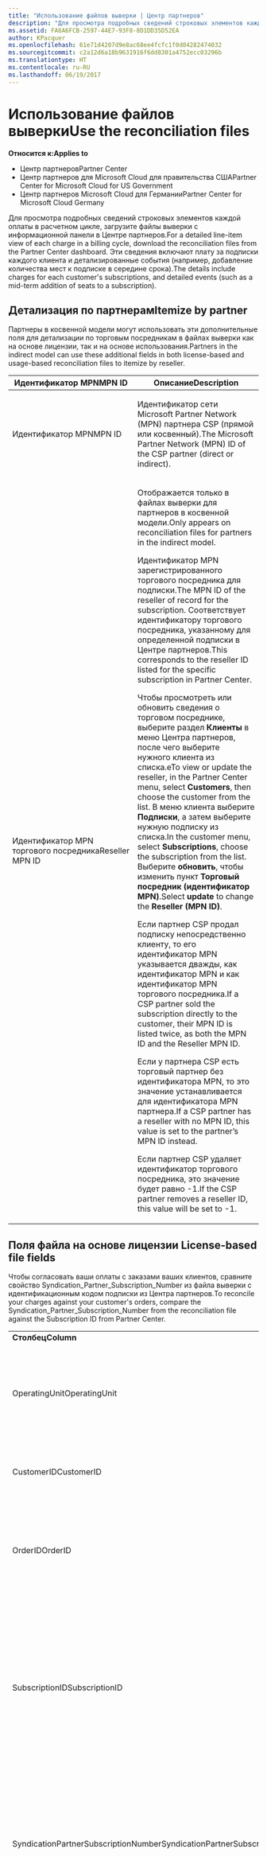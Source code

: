 ```yaml
---
title: "Использование файлов выверки | Центр партнеров"
description: "Для просмотра подробных сведений строковых элементов каждой оплаты в расчетном цикле, загрузите файлы выверки с информационной панели в Центре партнеров."
ms.assetid: FA6A6FCB-2597-44E7-93F8-8D1DD35D52EA
author: KPacquer
ms.openlocfilehash: 61e71d4207d9e8ac68ee4fcfc1f0d04282474032
ms.sourcegitcommit: c2a12d6a18b9631916f6dd8301a4752ecc03296b
ms.translationtype: HT
ms.contentlocale: ru-RU
ms.lasthandoff: 06/19/2017
---
```

# <a name="use-the-reconciliation-files"></a><span data-ttu-id="b6d76-103">Использование файлов выверки</span><span class="sxs-lookup"><span data-stu-id="b6d76-103">Use the reconciliation files</span></span>

**<span data-ttu-id="b6d76-104">Относится к:</span><span class="sxs-lookup"><span data-stu-id="b6d76-104">Applies to</span></span>**

-  <span data-ttu-id="b6d76-105">Центр партнеров</span><span class="sxs-lookup"><span data-stu-id="b6d76-105">Partner Center</span></span>
-  <span data-ttu-id="b6d76-106">Центр партнеров для Microsoft Cloud для правительства США</span><span class="sxs-lookup"><span data-stu-id="b6d76-106">Partner Center for Microsoft Cloud for US Government</span></span>
-  <span data-ttu-id="b6d76-107">Центр партнеров Microsoft Cloud для Германии</span><span class="sxs-lookup"><span data-stu-id="b6d76-107">Partner Center for Microsoft Cloud Germany</span></span>

<span data-ttu-id="b6d76-108">Для просмотра подробных сведений строковых элементов каждой оплаты в расчетном цикле, загрузите файлы выверки с информационной панели в Центре партнеров.</span><span class="sxs-lookup"><span data-stu-id="b6d76-108">For a detailed line-item view of each charge in a billing cycle, download the reconciliation files from the Partner Center dashboard.</span></span> <span data-ttu-id="b6d76-109">Эти сведения включают плату за подписки каждого клиента и детализированные события (например, добавление количества мест к подписке в середине срока).</span><span class="sxs-lookup"><span data-stu-id="b6d76-109">The details include charges for each customer's subscriptions, and detailed events (such as a mid-term addition of seats to a subscription).</span></span>

## <span data-ttu-id="b6d76-110"><a href="" id="itemizebypartner"></a>Детализация по партнерам</span><span class="sxs-lookup"><span data-stu-id="b6d76-110"><a href="" id="itemizebypartner"></a>Itemize by partner</span></span>


<span data-ttu-id="b6d76-111">Партнеры в косвенной модели могут использовать эти дополнительные поля для детализации по торговым посредникам в файлах выверки как на основе лицензии, так и на основе использования.</span><span class="sxs-lookup"><span data-stu-id="b6d76-111">Partners in the indirect model can use these additional fields in both license-based and usage-based reconciliation files to itemize by reseller.</span></span>

<table>
<colgroup>
<col width="50%" />
<col width="50%" />
</colgroup>
<thead>
<tr class="header">
<th><span data-ttu-id="b6d76-112">Идентификатор MPN</span><span class="sxs-lookup"><span data-stu-id="b6d76-112">MPN ID</span></span></th>
<th><span data-ttu-id="b6d76-113">Описание</span><span class="sxs-lookup"><span data-stu-id="b6d76-113">Description</span></span></th>
</tr>
</thead>
<tbody>
<tr class="odd">
<td><span data-ttu-id="b6d76-114">Идентификатор MPN</span><span class="sxs-lookup"><span data-stu-id="b6d76-114">MPN ID</span></span></td>
<td><p><span data-ttu-id="b6d76-115">Идентификатор сети Microsoft Partner Network (MPN) партнера CSP (прямой или косвенный).</span><span class="sxs-lookup"><span data-stu-id="b6d76-115">The Microsoft Partner Network (MPN) ID of the CSP partner (direct or indirect).</span></span></p></td>
</tr>
<tr class="even">
<td><span data-ttu-id="b6d76-116">Идентификатор MPN торгового посредника</span><span class="sxs-lookup"><span data-stu-id="b6d76-116">Reseller MPN ID</span></span></td>
<td><p><span data-ttu-id="b6d76-117">Отображается только в файлах выверки для партнеров в косвенной модели.</span><span class="sxs-lookup"><span data-stu-id="b6d76-117">Only appears on reconciliation files for partners in the indirect model.</span></span></p>
<p><span data-ttu-id="b6d76-118">Идентификатор MPN зарегистрированного торгового посредника для подписки.</span><span class="sxs-lookup"><span data-stu-id="b6d76-118">The MPN ID of the reseller of record for the subscription.</span></span> <span data-ttu-id="b6d76-119">Соответствует идентификатору торгового посредника, указанному для определенной подписки в Центре партнеров.</span><span class="sxs-lookup"><span data-stu-id="b6d76-119">This corresponds to the reseller ID listed for the specific subscription in Partner Center.</span></span></p>
<p><span data-ttu-id="b6d76-120">Чтобы просмотреть или обновить сведения о торговом посреднике, выберите раздел <strong>Клиенты</strong> в меню Центра партнеров, после чего выберите нужного клиента из списка.</span><span class="sxs-lookup"><span data-stu-id="b6d76-120">eTo view or update the reseller, in the Partner Center menu, select <strong>Customers</strong>, then choose the customer from the list.</span></span> <span data-ttu-id="b6d76-121">В меню клиента выберите <strong>Подписки</strong>, а затем выберите нужную подписку из списка.</span><span class="sxs-lookup"><span data-stu-id="b6d76-121">In the customer menu, select <strong>Subscriptions</strong>, choose the subscription from the list.</span></span> <span data-ttu-id="b6d76-122">Выберите <strong>обновить</strong>, чтобы изменить пункт <strong>Торговый посредник (идентификатор MPN)</strong>.</span><span class="sxs-lookup"><span data-stu-id="b6d76-122">Select <strong>update</strong> to change the <strong>Reseller (MPN ID)</strong>.</span></span></p>
<p><span data-ttu-id="b6d76-123">Если партнер CSP продал подписку непосредственно клиенту, то его идентификатор MPN указывается дважды, как идентификатор MPN и как идентификатор MPN торгового посредника.</span><span class="sxs-lookup"><span data-stu-id="b6d76-123">If a CSP partner sold the subscription directly to the customer, their MPN ID is listed twice, as both the MPN ID and the Reseller MPN ID.</span></span></p>
<p><span data-ttu-id="b6d76-124">Если у партнера CSP есть торговый партнер без идентификатора MPN, то это значение устанавливается для идентификатора MPN партнера.</span><span class="sxs-lookup"><span data-stu-id="b6d76-124">If a CSP partner has a reseller with no MPN ID, this value is set to the partner’s MPN ID instead.</span></span></p>
<p><span data-ttu-id="b6d76-125">Если партнер CSP удаляет идентификатор торгового посредника, это значение будет равно -1.</span><span class="sxs-lookup"><span data-stu-id="b6d76-125">If the CSP partner removes a reseller ID, this value will be set to -1.</span></span></p></td>
</tr>
</tbody>
</table>

 

## <span data-ttu-id="b6d76-126"><a href="" id="licencebasedfiles"></a> Поля файла на основе лицензии</span><span class="sxs-lookup"><span data-stu-id="b6d76-126"><a href="" id="licencebasedfiles"></a> License-based file fields</span></span>


<span data-ttu-id="b6d76-127">Чтобы согласовать ваши оплаты с заказами ваших клиентов, сравните свойство Syndication\_Partner\_Subscription\_Number из файла выверки с идентификационным кодом подписки из Центра партнеров.</span><span class="sxs-lookup"><span data-stu-id="b6d76-127">To reconcile your charges against your customer's orders, compare the Syndication\_Partner\_Subscription\_Number from the reconciliation file against the Subscription ID from Partner Center.</span></span>

<table>
<colgroup>
<col width="33%" />
<col width="33%" />
<col width="33%" />
</colgroup>
<tbody>
<tr class="odd">
<td><strong><span data-ttu-id="b6d76-128">Столбец</span><span class="sxs-lookup"><span data-stu-id="b6d76-128">Column</span></span></strong></td>
<td><strong><span data-ttu-id="b6d76-129">Описание</span><span class="sxs-lookup"><span data-stu-id="b6d76-129">Description</span></span></strong></td>
<td><strong><span data-ttu-id="b6d76-130">Пример значения</span><span class="sxs-lookup"><span data-stu-id="b6d76-130">Sample Value</span></span></strong></td>
</tr>
<tr class="even">
<td><span data-ttu-id="b6d76-131">OperatingUnit</span><span class="sxs-lookup"><span data-stu-id="b6d76-131">OperatingUnit</span></span></td>
<td><p><span data-ttu-id="b6d76-132">Уникальный идентификатор для конкретного объекта выставления счетов в формате GUID.</span><span class="sxs-lookup"><span data-stu-id="b6d76-132">Unique identifier for a specific billing entity, in GUID format.</span></span> <span data-ttu-id="b6d76-133">Не требуется для выверки, но при этом может содержать полезную информацию.</span><span class="sxs-lookup"><span data-stu-id="b6d76-133">Not required for reconciliation, however may be useful information.</span></span> <span data-ttu-id="b6d76-134">Одинаково во всех строках.</span><span class="sxs-lookup"><span data-stu-id="b6d76-134">Same in all rows.</span></span></p></td>
<td><span data-ttu-id="b6d76-135">8ddd03642-test-test-test-46b58d356b4e</span><span class="sxs-lookup"><span data-stu-id="b6d76-135">8ddd03642-test-test-test-46b58d356b4e</span></span></td>
</tr>
<tr class="odd">
<td><span data-ttu-id="b6d76-136">CustomerID</span><span class="sxs-lookup"><span data-stu-id="b6d76-136">CustomerID</span></span></td>
<td><p><span data-ttu-id="b6d76-137">Уникальный идентификатор Майкрософт в формате GUID, используемый для идентификации клиента.</span><span class="sxs-lookup"><span data-stu-id="b6d76-137">Unique Microsoft ID, in GUID format, used to identify the customer.</span></span></p></td>
<td><span data-ttu-id="b6d76-138">12ABCD34-001A-BCD2-987C-3210ABCD5678</span><span class="sxs-lookup"><span data-stu-id="b6d76-138">12ABCD34-001A-BCD2-987C-3210ABCD5678</span></span></td>
</tr>
<tr class="even">
<td><span data-ttu-id="b6d76-139">OrderID</span><span class="sxs-lookup"><span data-stu-id="b6d76-139">OrderID</span></span></td>
<td><p><span data-ttu-id="b6d76-140">Уникальный идентификатор заказа в платформе выставления счетов Майкрософт.</span><span class="sxs-lookup"><span data-stu-id="b6d76-140">Unique identifier for an order in the Microsoft billing platform.</span></span> <span data-ttu-id="b6d76-141">Может использоваться для определения заказа при обращении в службу поддержки, но не для выверки.</span><span class="sxs-lookup"><span data-stu-id="b6d76-141">May be useful to identify the order when contacting support but not for reconciliation.</span></span></p></td>
<td><span data-ttu-id="b6d76-142">566890604832738111</span><span class="sxs-lookup"><span data-stu-id="b6d76-142">566890604832738111</span></span></td>
</tr>
<tr class="odd">
<td><span data-ttu-id="b6d76-143">SubscriptionID</span><span class="sxs-lookup"><span data-stu-id="b6d76-143">SubscriptionID</span></span></td>
<td><p><span data-ttu-id="b6d76-144">Уникальный идентификатор подписки в платформе выставления счетов Майкрософт.</span><span class="sxs-lookup"><span data-stu-id="b6d76-144">Unique identifier for a subscription in the Microsoft billing platform.</span></span> <span data-ttu-id="b6d76-145">Может быть полезным для определения подписки при обращении в службу поддержки, но не для выверки.</span><span class="sxs-lookup"><span data-stu-id="b6d76-145">May be useful to identify the subscription when contacting support but not for reconciliation.</span></span></p>
<p><span data-ttu-id="b6d76-146">Не совпадает с идентификатором подписки на консоли администрирования партнера.</span><span class="sxs-lookup"><span data-stu-id="b6d76-146">This is not the same as the Subscription ID on the Partner Admin Console.</span></span> <span data-ttu-id="b6d76-147">См. поле Syndication_Partner_Subscription_Number.</span><span class="sxs-lookup"><span data-stu-id="b6d76-147">Please see Syndication_Partner_Subscription_Number.</span></span></p></td>
<td><span data-ttu-id="b6d76-148">usCBMgAAAAAAAAIA</span><span class="sxs-lookup"><span data-stu-id="b6d76-148">usCBMgAAAAAAAAIA</span></span></td>
</tr>
<tr class="even">
<td><span data-ttu-id="b6d76-149">SyndicationPartnerSubscriptionNumber</span><span class="sxs-lookup"><span data-stu-id="b6d76-149">SyndicationPartnerSubscriptionNumber</span></span></td>
<td><p><span data-ttu-id="b6d76-150">Уникальный идентификатор для подписок.</span><span class="sxs-lookup"><span data-stu-id="b6d76-150">Unique identifier for subscriptions.</span></span> <span data-ttu-id="b6d76-151">Клиент может иметь несколько подписок для одного плана, поэтому этот параметр важен для анализа файла выверки.</span><span class="sxs-lookup"><span data-stu-id="b6d76-151">A customer can have multiple subscriptions for the same plan, so this is important for reconciliation file analysis.</span></span></p>
<p><span data-ttu-id="b6d76-152">Это поле сопоставлено с идентификатором подписки в консоли администрирования партнера.</span><span class="sxs-lookup"><span data-stu-id="b6d76-152">This field maps to the Subscription ID in the Partner Admin Console.</span></span></p></td>
<td><span data-ttu-id="b6d76-153">fb977ab5-test-test-test-24c8d9591708</span><span class="sxs-lookup"><span data-stu-id="b6d76-153">fb977ab5-test-test-test-24c8d9591708</span></span></td>
</tr>
<tr class="odd">
<td><span data-ttu-id="b6d76-154">OfferID</span><span class="sxs-lookup"><span data-stu-id="b6d76-154">OfferID</span></span></td>
<td><p><span data-ttu-id="b6d76-155">Уникальный идентификатор предложения.</span><span class="sxs-lookup"><span data-stu-id="b6d76-155">Unique offer ID.</span></span> <span data-ttu-id="b6d76-156">Идентификатор стандартного предложения в прейскуранте.</span><span class="sxs-lookup"><span data-stu-id="b6d76-156">Standard offer ID as per price list.</span></span></p>
<p><span data-ttu-id="b6d76-157"><b>Примечание</b>: это значение не соответствует идентификатору предложения из прейскуранта.</span><span class="sxs-lookup"><span data-stu-id="b6d76-157"><b>Note</b>: This value does not match Offer ID from the price list.</span></span> <span data-ttu-id="b6d76-158">См. пункт «DurableOfferID» ниже.</span><span class="sxs-lookup"><span data-stu-id="b6d76-158">See DurableOfferID below.</span></span></p></td>
<td><span data-ttu-id="b6d76-159">FE616D64-E9A8-40EF-843F-152E9BBEF3D1</span><span class="sxs-lookup"><span data-stu-id="b6d76-159">FE616D64-E9A8-40EF-843F-152E9BBEF3D1</span></span></td>
</tr>
<tr class="even">
<td><span data-ttu-id="b6d76-160">DurableOfferID</span><span class="sxs-lookup"><span data-stu-id="b6d76-160">DurableOfferID</span></span></td>
<td><p><span data-ttu-id="b6d76-161">Уникальный идентификатор длительного предложения, как указано в прейскуранте.</span><span class="sxs-lookup"><span data-stu-id="b6d76-161">Unique durable offer ID, as defined in the price list.</span></span></p>
<p><span data-ttu-id="b6d76-162"><b>Примечание</b>. Это значение соответствует идентификатору предложения из прейскуранта.</span><span class="sxs-lookup"><span data-stu-id="b6d76-162"><b>Note</b>: This value matches the Offer ID from the price list.</span></span></p></td>
<td><span data-ttu-id="b6d76-163">1017D7F3-6D7F-4BFA-BDD8-79BC8F104E0C</span><span class="sxs-lookup"><span data-stu-id="b6d76-163">1017D7F3-6D7F-4BFA-BDD8-79BC8F104E0C</span></span></td>
</tr>
<tr class="odd">
<td><span data-ttu-id="b6d76-164">OfferName</span><span class="sxs-lookup"><span data-stu-id="b6d76-164">OfferName</span></span></td>
<td><p><span data-ttu-id="b6d76-165">Имя предложения службы, приобретенной клиентом, как указано в прейскуранте.</span><span class="sxs-lookup"><span data-stu-id="b6d76-165">The name of the service offering purchased by the customer, as defined in the price list.</span></span></p></td>
<td><span data-ttu-id="b6d76-166">Microsoft Office 365 (план E3)</span><span class="sxs-lookup"><span data-stu-id="b6d76-166">Microsoft Office 365 (Plan E3)</span></span></td>
</tr>
<tr class="even">
<td><span data-ttu-id="b6d76-167">SubscriptionStartDate</span><span class="sxs-lookup"><span data-stu-id="b6d76-167">SubscriptionStartDate</span></span></td>
<td><p><span data-ttu-id="b6d76-168">Дата начала подписки — это день после отправки заказа.</span><span class="sxs-lookup"><span data-stu-id="b6d76-168">The subscription start date, set to the day after the order is submitted.</span></span> <span data-ttu-id="b6d76-169">Сопоставив даты начала и завершения подписки, вы можете определить, находится ли клиент на первом году подписки, или подписка возобновлена на следующий год.</span><span class="sxs-lookup"><span data-stu-id="b6d76-169">By looking at the subscription start date in conjunction with the end date, you can determine if the customer is still within the first year of the subscription or if the subscription has been renewed for the following year.</span></span></p>
<p><span data-ttu-id="b6d76-170">Временем всегда является начало дня, 0:00.</span><span class="sxs-lookup"><span data-stu-id="b6d76-170">The time is always the beginning of the day, 0:00.</span></span></p></td>
<td><span data-ttu-id="b6d76-171">01.02.2015 0:00</span><span class="sxs-lookup"><span data-stu-id="b6d76-171">2/1/2015 0:00</span></span></td>
</tr>
<tr class="odd">
<td><span data-ttu-id="b6d76-172">SubscriptionEndDate</span><span class="sxs-lookup"><span data-stu-id="b6d76-172">SubscriptionEndDate</span></span></td>
<td><p><span data-ttu-id="b6d76-173">Дата завершения подписки — 12 месяцев + x дней после даты начала (чтобы совместить с датой выставления счетов партнера) или 12 месяцев от даты возобновления действия.</span><span class="sxs-lookup"><span data-stu-id="b6d76-173">The subscription end date: 12 months + x days after start date (to align with partner billing date) or 12 months from renewal date.</span></span></p>
<p><span data-ttu-id="b6d76-174">При возобновлении цены обновляются в соответствии с текущим прайс-листом.</span><span class="sxs-lookup"><span data-stu-id="b6d76-174">At renewal, prices are updated to the current price list.</span></span> <span data-ttu-id="b6d76-175">При автоматическом возобновлении, возможно, необходимо будет заранее связаться с клиентом.</span><span class="sxs-lookup"><span data-stu-id="b6d76-175">Customer communication may be required in advance of automated renewal.</span></span></p>
<p><span data-ttu-id="b6d76-176">Временем всегда является начало дня, 0:00.</span><span class="sxs-lookup"><span data-stu-id="b6d76-176">The time is always the beginning of the day, 0:00.</span></span></p></td>
<td><span data-ttu-id="b6d76-177">01.02.2015 0:00</span><span class="sxs-lookup"><span data-stu-id="b6d76-177">2/1/2015 0:00</span></span></td>
</tr>
<tr class="even">
<td><span data-ttu-id="b6d76-178">ChargeStartDate</span><span class="sxs-lookup"><span data-stu-id="b6d76-178">ChargeStartDate</span></span></td>
<td><p><span data-ttu-id="b6d76-179">Дата начала взимания оплаты.</span><span class="sxs-lookup"><span data-stu-id="b6d76-179">Start day of the charges.</span></span></p>
<p><span data-ttu-id="b6d76-180">Если пользователь изменяет количество мест, это количество используется для расчета ежедневной (пропорциональный расчет) оплаты.</span><span class="sxs-lookup"><span data-stu-id="b6d76-180">When a customer changes seat numbers, this number is used to calculate per-day (pro-rata) charges.</span></span></p>
<p><span data-ttu-id="b6d76-181">Временем всегда является начало дня, 0:00.</span><span class="sxs-lookup"><span data-stu-id="b6d76-181">The time is always the beginning of the day, 0:00.</span></span></p></td>
<td><span data-ttu-id="b6d76-182">01.02.2015 0:00</span><span class="sxs-lookup"><span data-stu-id="b6d76-182">2/1/2015 0:00</span></span></td>
</tr>
<tr class="odd">
<td><span data-ttu-id="b6d76-183">ChargeEndDate</span><span class="sxs-lookup"><span data-stu-id="b6d76-183">ChargeEndDate</span></span></td>
<td><p><span data-ttu-id="b6d76-184">День завершения взимания оплаты.</span><span class="sxs-lookup"><span data-stu-id="b6d76-184">End day of the charges.</span></span></p>
<p><span data-ttu-id="b6d76-185">Если пользователь изменяет количество мест, это количество используется для расчета ежедневной (пропорциональный расчет) оплаты.</span><span class="sxs-lookup"><span data-stu-id="b6d76-185">When a customer changes seat numbers, this number is used to calculate per-day (pro-rata) charges.</span></span></p>
<p><span data-ttu-id="b6d76-186">Временем всегда является конец дня, 23:59.</span><span class="sxs-lookup"><span data-stu-id="b6d76-186">The time is always the end of the day, 23:59.</span></span></p></td>
<td><span data-ttu-id="b6d76-187">28.02.2015 23:59</span><span class="sxs-lookup"><span data-stu-id="b6d76-187">2/28/2015 23:59</span></span></td>
</tr>
<tr class="even">
<td><span data-ttu-id="b6d76-188">ChargeType</span><span class="sxs-lookup"><span data-stu-id="b6d76-188">ChargeType</span></span></td>
<td><p><span data-ttu-id="b6d76-189">Тип взноса или корректировка.</span><span class="sxs-lookup"><span data-stu-id="b6d76-189">The type of charge or adjustment.</span></span> <span data-ttu-id="b6d76-190">См. раздел <a href="#charge_types">Сопоставление расходов в счете-фактуре и файле выверки</a></span><span class="sxs-lookup"><span data-stu-id="b6d76-190">See <a href="#charge_types">Mapping charges between an invoice and the reconciliation file</a></span></span></p></td>
<td><p><span data-ttu-id="b6d76-191">См. раздел <a href="#charge_types">Сопоставление расходов в счете-фактуре и файле выверки</a></span><span class="sxs-lookup"><span data-stu-id="b6d76-191">See <a href="#charge_types">Mapping charges between an invoice and the reconciliation file</a></span></span></p></td>
</tr>
<tr class="odd">
<td><span data-ttu-id="b6d76-192">UnitPrice</span><span class="sxs-lookup"><span data-stu-id="b6d76-192">UnitPrice</span></span></td>
<td><p><span data-ttu-id="b6d76-193">Цена за место.</span><span class="sxs-lookup"><span data-stu-id="b6d76-193">Price per seat.</span></span> <span data-ttu-id="b6d76-194">Убедитесь, что она соответствует информации, хранящейся в вашей биллинговой системе во время выверки.</span><span class="sxs-lookup"><span data-stu-id="b6d76-194">Ensure this matches the information stored in your billing system during reconciliation.</span></span></p></td>
<td><span data-ttu-id="b6d76-195">6,82</span><span class="sxs-lookup"><span data-stu-id="b6d76-195">6.82</span></span></td>
</tr>
<tr class="even">
<td><span data-ttu-id="b6d76-196">Quantity</span><span class="sxs-lookup"><span data-stu-id="b6d76-196">Quantity</span></span></td>
<td><p><span data-ttu-id="b6d76-197">Количество мест.</span><span class="sxs-lookup"><span data-stu-id="b6d76-197">Number of seats.</span></span> <span data-ttu-id="b6d76-198">Убедитесь, что оно соответствует информации, хранящейся в вашей биллинговой системе во время выверки.</span><span class="sxs-lookup"><span data-stu-id="b6d76-198">Ensure this matches the information stored in your billing system during reconciliation.</span></span></p></td>
<td><span data-ttu-id="b6d76-199">2</span><span class="sxs-lookup"><span data-stu-id="b6d76-199">2</span></span></td>
</tr>
<tr class="odd">
<td><span data-ttu-id="b6d76-200">Amount</span><span class="sxs-lookup"><span data-stu-id="b6d76-200">Amount</span></span></td>
<td><p><span data-ttu-id="b6d76-201">Общая цена за количество.</span><span class="sxs-lookup"><span data-stu-id="b6d76-201">Total of price for quantity.</span></span> <span data-ttu-id="b6d76-202">Позволяет убедиться, что сумма расчета соответствует способу вычисления для клиентов.</span><span class="sxs-lookup"><span data-stu-id="b6d76-202">Useful to check that the amount calculation matches how you calculate this for your customers.</span></span></p></td>
<td><span data-ttu-id="b6d76-203">13,32</span><span class="sxs-lookup"><span data-stu-id="b6d76-203">13.32</span></span></td>
</tr>
<tr class="even">
<td><span data-ttu-id="b6d76-204">TotalOtherDiscount</span><span class="sxs-lookup"><span data-stu-id="b6d76-204">TotalOtherDiscount</span></span></td>
<td><p><span data-ttu-id="b6d76-205">Сумма скидки, примененная к этой оплате.</span><span class="sxs-lookup"><span data-stu-id="b6d76-205">Amount of discount applied to these charges.</span></span> <span data-ttu-id="b6d76-206">IUR или новые подписки, на которые распространяются вознаграждения, будут также содержать сумму скидки в этом столбце.</span><span class="sxs-lookup"><span data-stu-id="b6d76-206">IUR or new subscriptions eligible for an incentive will also contain a discount amount in this column.</span></span></p></td>
<td><span data-ttu-id="b6d76-207">2,32</span><span class="sxs-lookup"><span data-stu-id="b6d76-207">2.32</span></span></td>
</tr>
<tr class="odd">
<td><span data-ttu-id="b6d76-208">Subtotal</span><span class="sxs-lookup"><span data-stu-id="b6d76-208">Subtotal</span></span></td>
<td><p><span data-ttu-id="b6d76-209">Сумма до налога.</span><span class="sxs-lookup"><span data-stu-id="b6d76-209">Total before tax.</span></span> <span data-ttu-id="b6d76-210">Указывает, что ваш промежуточный итог соответствует ожидаемой вами сумме в случае скидки.</span><span class="sxs-lookup"><span data-stu-id="b6d76-210">Checks that your subtotal matches your expected total, in case of a discount.</span></span></p></td>
<td><span data-ttu-id="b6d76-211">11</span><span class="sxs-lookup"><span data-stu-id="b6d76-211">11</span></span></td>
</tr>
<tr class="even">
<td><span data-ttu-id="b6d76-212">Tax</span><span class="sxs-lookup"><span data-stu-id="b6d76-212">Tax</span></span></td>
<td><p><span data-ttu-id="b6d76-213">Сумма налоговых сборов на основании правил налогообложения вашего рынка и конкретных обстоятельств.</span><span class="sxs-lookup"><span data-stu-id="b6d76-213">Tax amount charge, based on your market's tax rules and specific circumstances.</span></span></p></td>
<td><span data-ttu-id="b6d76-214">0</span><span class="sxs-lookup"><span data-stu-id="b6d76-214">0</span></span></td>
</tr>
<tr class="odd">
<td><span data-ttu-id="b6d76-215">TotalForCustomer</span><span class="sxs-lookup"><span data-stu-id="b6d76-215">TotalForCustomer</span></span></td>
<td><p><span data-ttu-id="b6d76-216">Цена после налогов.</span><span class="sxs-lookup"><span data-stu-id="b6d76-216">Total after tax.</span></span> <span data-ttu-id="b6d76-217">Проверьте, вычтены ли с вас налоги в накладной.</span><span class="sxs-lookup"><span data-stu-id="b6d76-217">Checks if you are charged tax in the invoice.</span></span></p></td>
<td><span data-ttu-id="b6d76-218">11</span><span class="sxs-lookup"><span data-stu-id="b6d76-218">11</span></span></td>
</tr>
<tr class="even">
<td><span data-ttu-id="b6d76-219">Currency</span><span class="sxs-lookup"><span data-stu-id="b6d76-219">Currency</span></span></td>
<td><p><span data-ttu-id="b6d76-220">Тип валюты.</span><span class="sxs-lookup"><span data-stu-id="b6d76-220">Currency type.</span></span> <span data-ttu-id="b6d76-221">Каждый объект выставления счетов имеет только одну валюту.</span><span class="sxs-lookup"><span data-stu-id="b6d76-221">Each billing entity has only one currency.</span></span> <span data-ttu-id="b6d76-222">Проверьте, соответствует ли тип валюты вашей первой накладной и каждой накладной после каждого крупного обновления платформы выставления счетов.</span><span class="sxs-lookup"><span data-stu-id="b6d76-222">Check that it matches your first invoice and then after any major billing platform update.</span></span></p></td>
<td><span data-ttu-id="b6d76-223">EUR</span><span class="sxs-lookup"><span data-stu-id="b6d76-223">EUR</span></span></td>
</tr>
<tr class="odd">
<td><span data-ttu-id="b6d76-224">CustomerName</span><span class="sxs-lookup"><span data-stu-id="b6d76-224">CustomerName</span></span></td>
<td><p><span data-ttu-id="b6d76-225">Имя организации клиента, указанное в Центре партнеров.</span><span class="sxs-lookup"><span data-stu-id="b6d76-225">Customer's organization name as reported in Partner Center.</span></span> <span data-ttu-id="b6d76-226">Это очень важно для выверки накладной с данными вашей системы.</span><span class="sxs-lookup"><span data-stu-id="b6d76-226">This is very important for reconciling the invoice with your system information.</span></span></p></td>
<td><span data-ttu-id="b6d76-227">Тестовый клиент A</span><span class="sxs-lookup"><span data-stu-id="b6d76-227">Test Customer A</span></span></td>
</tr>
<tr class="even">
<td><span data-ttu-id="b6d76-228">MPNID</span><span class="sxs-lookup"><span data-stu-id="b6d76-228">MPNID</span></span></td>
<td><p><span data-ttu-id="b6d76-229">Идентификатор MPN партнера CSP</span><span class="sxs-lookup"><span data-stu-id="b6d76-229">MPN ID of the CSP partner</span></span></p></td>
<td><span data-ttu-id="b6d76-230">4390934</span><span class="sxs-lookup"><span data-stu-id="b6d76-230">4390934</span></span></td>
</tr>
<tr class="odd">
<td><span data-ttu-id="b6d76-231">ResellerMPNID</span><span class="sxs-lookup"><span data-stu-id="b6d76-231">ResellerMPNID</span></span></td>
<td><p><span data-ttu-id="b6d76-232">Идентификатор MPN зарегистрированного торгового посредника для подписки.</span><span class="sxs-lookup"><span data-stu-id="b6d76-232">MPN ID of the reseller of record for the subscription.</span></span> <span data-ttu-id="b6d76-233">См. раздел [Детализация по партнерам](#itemizebypartner).</span><span class="sxs-lookup"><span data-stu-id="b6d76-233">See [Itemize by partner](#itemizebypartner).</span></span></p></td>
<td><span data-ttu-id="b6d76-234">4390934</span><span class="sxs-lookup"><span data-stu-id="b6d76-234">4390934</span></span></td>
</tr>
<tr class="even">
<td><span data-ttu-id="b6d76-235">DomainName</span><span class="sxs-lookup"><span data-stu-id="b6d76-235">DomainName</span></span></td>
<td><p><span data-ttu-id="b6d76-236">Доменное имя клиента, используемое для идентификации клиента.</span><span class="sxs-lookup"><span data-stu-id="b6d76-236">Customer's domain name, used to help identify the customer.</span></span></p></td>
<td><span data-ttu-id="b6d76-237">example.onmicrosoft.com</span><span class="sxs-lookup"><span data-stu-id="b6d76-237">example.onmicrosoft.com</span></span></td>
</tr>
<tr class="odd">
<td><span data-ttu-id="b6d76-238">SubscriptionName</span><span class="sxs-lookup"><span data-stu-id="b6d76-238">SubscriptionName</span></span></td>
<td><p><span data-ttu-id="b6d76-239">Псевдоним подписки.</span><span class="sxs-lookup"><span data-stu-id="b6d76-239">Subscription nickname.</span></span> <span data-ttu-id="b6d76-240">Если псевдоним не указан, Центр партнеров использует значение OfferName.</span><span class="sxs-lookup"><span data-stu-id="b6d76-240">If no nickname is specified, Partner Center uses the OfferName.</span></span></p></td>
<td><span data-ttu-id="b6d76-241">PROJECT ONLINE</span><span class="sxs-lookup"><span data-stu-id="b6d76-241">PROJECT ONLINE</span></span></td>
</tr>
<tr class="even">
<td><span data-ttu-id="b6d76-242">SubscriptionDescription</span><span class="sxs-lookup"><span data-stu-id="b6d76-242">SubscriptionDescription</span></span></td>
<td><p><span data-ttu-id="b6d76-243">Имя предложения службы, приобретенной клиентом, как указано в прейскуранте.</span><span class="sxs-lookup"><span data-stu-id="b6d76-243">The name of the service offering purchased by the customer, as defined in the price list.</span></span> <span data-ttu-id="b6d76-244">(Данное поле идентично полю «Название предложения»).</span><span class="sxs-lookup"><span data-stu-id="b6d76-244">(This is an identical field to Offer name).</span></span></p></td>
<td><span data-ttu-id="b6d76-245">PROJECT ONLINE РАСШИРЕННЫЙ БЕЗ КЛИЕНТА PROJECT</span><span class="sxs-lookup"><span data-stu-id="b6d76-245">PROJECT ONLINE PREMIUM WITHOUT PROJECT CLIENT</span></span></td>
</tr>
</tbody>
</table>


## <span data-ttu-id="b6d76-246"><a href="" id="usagebasedfiles"></a>Поля файла с учетом использования</span><span class="sxs-lookup"><span data-stu-id="b6d76-246"><a href="" id="usagebasedfiles"></a>Usage-based file fields</span></span>


<span data-ttu-id="b6d76-247">Чтобы выверить ваши взносы с использованием ваших клиентов, сравните поля ResellerID/ResellerName/ResellerBillableAccount из файла выверки, имя клиента и идентификатор подписки из Центра партнеров.</span><span class="sxs-lookup"><span data-stu-id="b6d76-247">To reconcile your charges against your customer's usage, compare the ResellerID/ResellerName/ResellerBillableAccount from the reconciliation file, the customer name, and the Subscription ID from Partner Center.</span></span>

<span data-ttu-id="b6d76-248">В следующих полях объясняется, какие услуги были использованы и по какому тарифу.</span><span class="sxs-lookup"><span data-stu-id="b6d76-248">The following fields explain which services were used and the rate.</span></span>

<table>
<colgroup>
<col width="33%" />
<col width="33%" />
<col width="33%" />
</colgroup>
<tbody>
<tr class="odd">
<td><strong><span data-ttu-id="b6d76-249">Столбец</span><span class="sxs-lookup"><span data-stu-id="b6d76-249">Column</span></span></strong></td>
<td><strong><span data-ttu-id="b6d76-250">Описание</span><span class="sxs-lookup"><span data-stu-id="b6d76-250">Description</span></span></strong></td>
<td><strong><span data-ttu-id="b6d76-251">Пример значения</span><span class="sxs-lookup"><span data-stu-id="b6d76-251">Sample value</span></span></strong></td>
</tr>
<tr class="even">
<td><span data-ttu-id="b6d76-252">PartnerID</span><span class="sxs-lookup"><span data-stu-id="b6d76-252">PartnerID</span></span></td>
<td><p><span data-ttu-id="b6d76-253">Идентификатор партнера в формате GUID.</span><span class="sxs-lookup"><span data-stu-id="b6d76-253">Partner ID, in GUID format.</span></span></p></td>
<td><span data-ttu-id="b6d76-254">DA41BC5F-C52D-4464-8A8D-8C8DCC43503B</span><span class="sxs-lookup"><span data-stu-id="b6d76-254">DA41BC5F-C52D-4464-8A8D-8C8DCC43503B</span></span></td>
</tr>
<tr class="odd">
<td><span data-ttu-id="b6d76-255">PartnerName</span><span class="sxs-lookup"><span data-stu-id="b6d76-255">PartnerName</span></span></td>
<td><p><span data-ttu-id="b6d76-256">Имя партнера.</span><span class="sxs-lookup"><span data-stu-id="b6d76-256">Partner Name.</span></span></p></td>
<td><span data-ttu-id="b6d76-257">Acme Incorporated</span><span class="sxs-lookup"><span data-stu-id="b6d76-257">Acme Incorporated</span></span></td>
</tr>
<tr class="even">
<td><span data-ttu-id="b6d76-258">PartnerBillableAccountID</span><span class="sxs-lookup"><span data-stu-id="b6d76-258">PartnerBillableAccountID</span></span></td>
<td><p><span data-ttu-id="b6d76-259">Идентификатор учетной записи партнера.</span><span class="sxs-lookup"><span data-stu-id="b6d76-259">Partner Account ID.</span></span></p></td>
<td><span data-ttu-id="b6d76-260">1010578050</span><span class="sxs-lookup"><span data-stu-id="b6d76-260">1010578050</span></span></td>
</tr>
<tr class="odd">
<td><span data-ttu-id="b6d76-261">CustomerName</span><span class="sxs-lookup"><span data-stu-id="b6d76-261">CustomerName</span></span></td>
<td><p><span data-ttu-id="b6d76-262">Имя организации клиента, указанное в Центре партнеров.</span><span class="sxs-lookup"><span data-stu-id="b6d76-262">Customer's organization name as reported in Partner Center.</span></span> <span data-ttu-id="b6d76-263">Это очень важно для выверки накладной с данными вашей системы.</span><span class="sxs-lookup"><span data-stu-id="b6d76-263">This is very important for reconciling the invoice with your system information.</span></span></p></td>
<td><span data-ttu-id="b6d76-264">Тестовый клиент A</span><span class="sxs-lookup"><span data-stu-id="b6d76-264">Test Customer A</span></span></td>
</tr>
<tr class="even">
<td><span data-ttu-id="b6d76-265">MPNID</span><span class="sxs-lookup"><span data-stu-id="b6d76-265">MPNID</span></span></td>
<td><p><span data-ttu-id="b6d76-266">Идентификатор MPN партнера CSP</span><span class="sxs-lookup"><span data-stu-id="b6d76-266">MPN ID of the CSP partner.</span></span></p></td>
<td><span data-ttu-id="b6d76-267">4390934</span><span class="sxs-lookup"><span data-stu-id="b6d76-267">4390934</span></span></td>
</tr>
<tr class="odd">
<td><span data-ttu-id="b6d76-268">ResellerMPNID</span><span class="sxs-lookup"><span data-stu-id="b6d76-268">ResellerMPNID</span></span></td>
<td><p><span data-ttu-id="b6d76-269">Идентификатор MPN зарегистрированного торгового посредника для подписки.</span><span class="sxs-lookup"><span data-stu-id="b6d76-269">MPN ID of the reseller of record for the subscription.</span></span> <span data-ttu-id="b6d76-270">См. раздел [Детализация по партнерам](#itemizebypartner).</span><span class="sxs-lookup"><span data-stu-id="b6d76-270">See [Itemize by partner](#itemizebypartner).</span></span></p></td>
<td><span data-ttu-id="b6d76-271">4390934</span><span class="sxs-lookup"><span data-stu-id="b6d76-271">4390934</span></span></td>
</tr>
<tr class="even">
<td><span data-ttu-id="b6d76-272">InvoiceNumber</span><span class="sxs-lookup"><span data-stu-id="b6d76-272">InvoiceNumber</span></span></td>
<td><p><span data-ttu-id="b6d76-273">Номер накладной, содержащей указанную транзакцию.</span><span class="sxs-lookup"><span data-stu-id="b6d76-273">Invoice number where the specified transaction appears.</span></span></p></td>
<td><span data-ttu-id="b6d76-274">D020001IVK</span><span class="sxs-lookup"><span data-stu-id="b6d76-274">D020001IVK</span></span></td>
</tr>
<tr class="odd">
<td><span data-ttu-id="b6d76-275">ChargeStartDate</span><span class="sxs-lookup"><span data-stu-id="b6d76-275">ChargeStartDate</span></span></td>
<td><p><span data-ttu-id="b6d76-276">Дата начала цикла выставления счетов за исключением представления дат ранее не оплаченных данных скрытого использования (из предыдущего цикла выставления счетов).</span><span class="sxs-lookup"><span data-stu-id="b6d76-276">Start date of billing cycle except when presenting dates of previously uncharged latent usage data (from previous bill cycle).</span></span></p>
<p><span data-ttu-id="b6d76-277">Временем всегда является начало дня, 0:00.</span><span class="sxs-lookup"><span data-stu-id="b6d76-277">The time is always the beginning of the day, 0:00.</span></span></p></td>
<td><span data-ttu-id="b6d76-278">01.02.2014 0:00</span><span class="sxs-lookup"><span data-stu-id="b6d76-278">2/1/2014 0:00</span></span></td>
</tr>
<tr class="even">
<td><span data-ttu-id="b6d76-279">ChargeEndDate</span><span class="sxs-lookup"><span data-stu-id="b6d76-279">ChargeEndDate</span></span></td>
<td><p><span data-ttu-id="b6d76-280">Дата окончания цикла выставления счетов за исключением представления дат ранее не оплаченных данных скрытого использования (из предыдущего цикла выставления счетов).</span><span class="sxs-lookup"><span data-stu-id="b6d76-280">End date of billing cycle except when presenting dates of previously uncharged latent usage data (from previous bill cycle).</span></span></p>
<p><span data-ttu-id="b6d76-281">Временем всегда является конец дня, 23:59.</span><span class="sxs-lookup"><span data-stu-id="b6d76-281">The time is always the end of the day, 23:59.</span></span></p></td>
<td><span data-ttu-id="b6d76-282">28.02.2014 23:59</span><span class="sxs-lookup"><span data-stu-id="b6d76-282">2/28/2014 23:59</span></span></td>
</tr>
<tr class="odd">
<td><span data-ttu-id="b6d76-283">SubscriptionID</span><span class="sxs-lookup"><span data-stu-id="b6d76-283">SubscriptionID</span></span></td>
<td><p><span data-ttu-id="b6d76-284">Уникальный идентификатор подписки в платформе выставления счетов Майкрософт.</span><span class="sxs-lookup"><span data-stu-id="b6d76-284">Unique identifier for a subscription in the Microsoft billing platform.</span></span> <span data-ttu-id="b6d76-285">Может быть полезным для определения подписки при обращении в службу поддержки, но не для выверки.</span><span class="sxs-lookup"><span data-stu-id="b6d76-285">May be useful to identify the subscription when contacting support but not for reconciliation.</span></span></p>
<p><span data-ttu-id="b6d76-286">Не совпадает с идентификатором подписки на консоли администрирования партнера.</span><span class="sxs-lookup"><span data-stu-id="b6d76-286">This is not the same as the Subscription ID on the Partner Admin Console.</span></span></p></td>
<td><span data-ttu-id="b6d76-287">usCBMgAAAAAAAAIA</span><span class="sxs-lookup"><span data-stu-id="b6d76-287">usCBMgAAAAAAAAIA</span></span></td>
</tr>
<tr class="even">
<td><span data-ttu-id="b6d76-288">SubscriptionName</span><span class="sxs-lookup"><span data-stu-id="b6d76-288">SubscriptionName</span></span></td>
<td><p><span data-ttu-id="b6d76-289">Псевдоним предложения службы.</span><span class="sxs-lookup"><span data-stu-id="b6d76-289">Nickname of the service offering.</span></span></p></td>
<td><span data-ttu-id="b6d76-290">Платформа Microsoft Azure</span><span class="sxs-lookup"><span data-stu-id="b6d76-290">Microsoft Azure</span></span></td>
</tr>
<tr class="odd">
<td><span data-ttu-id="b6d76-291">SubscriptionDescription</span><span class="sxs-lookup"><span data-stu-id="b6d76-291">SubscriptionDescription</span></span></td>
<td><p><span data-ttu-id="b6d76-292">Отрасль, к которой относится предложение службы</span><span class="sxs-lookup"><span data-stu-id="b6d76-292">Line of business of the service offering</span></span></p></td>
<td><span data-ttu-id="b6d76-293">Microsoft Azure</span><span class="sxs-lookup"><span data-stu-id="b6d76-293">Microsoft Azure</span></span></td>
</tr>
<tr class="even">
<td><span data-ttu-id="b6d76-294">OrderID</span><span class="sxs-lookup"><span data-stu-id="b6d76-294">OrderID</span></span></td>
<td><p><span data-ttu-id="b6d76-295">Уникальный идентификатор заказа в платформе выставления счетов Майкрософт.</span><span class="sxs-lookup"><span data-stu-id="b6d76-295">Unique identifier for an order in the Microsoft billing platform.</span></span> <span data-ttu-id="b6d76-296">Может быть полезным для определения подписки при обращении в службу поддержки, но не для выверки.</span><span class="sxs-lookup"><span data-stu-id="b6d76-296">May be useful to identify the subscription when contacting support but not for reconciliation.</span></span></p></td>
<td><span data-ttu-id="b6d76-297">566890604832738111</span><span class="sxs-lookup"><span data-stu-id="b6d76-297">566890604832738111</span></span></td>
</tr>
<tr class="odd">
<td><span data-ttu-id="b6d76-298">ServiceName</span><span class="sxs-lookup"><span data-stu-id="b6d76-298">ServiceName</span></span></td>
<td><p><span data-ttu-id="b6d76-299">Имя соответствующей службы Azure.</span><span class="sxs-lookup"><span data-stu-id="b6d76-299">The name of the Azure service in question.</span></span></p></td>
<td><span data-ttu-id="b6d76-300">ВИРТУАЛЬНЫЕ МАШИНЫ</span><span class="sxs-lookup"><span data-stu-id="b6d76-300">VIRTUAL MACHINES</span></span></td>
</tr>
<tr class="even">
<td><span data-ttu-id="b6d76-301">ServiceType</span><span class="sxs-lookup"><span data-stu-id="b6d76-301">ServiceType</span></span></td>
<td><p><span data-ttu-id="b6d76-302">Определенный тип службы Windows Azure.</span><span class="sxs-lookup"><span data-stu-id="b6d76-302">The specific type of Windows Azure service.</span></span></p></td>
<td><ul>
<li><span data-ttu-id="b6d76-303">Шина обслуживания — отдельная или пакет</span><span class="sxs-lookup"><span data-stu-id="b6d76-303">Service Bus – Individual or Pack</span></span></li>
<li><span data-ttu-id="b6d76-304">База данных SQL Azure — для бизнеса или выпуск Web Edition</span><span class="sxs-lookup"><span data-stu-id="b6d76-304">SQL Azure database – Business or Web Edition</span></span></li>
</ul></td>
</tr>
<tr class="odd">
<td><span data-ttu-id="b6d76-305">ResourceGUID</span><span class="sxs-lookup"><span data-stu-id="b6d76-305">ResourceGUID</span></span></td>
<td><p><span data-ttu-id="b6d76-306">Определенный уникальный идентификатор для всех данных и ценовой структуры службы.</span><span class="sxs-lookup"><span data-stu-id="b6d76-306">Specific unique identifier for all the service data and pricing structure.</span></span></p></td>
<td><span data-ttu-id="b6d76-307">DA41BC5F-C52D-4464-8A8D-8C8DCC43503B</span><span class="sxs-lookup"><span data-stu-id="b6d76-307">DA41BC5F-C52D-4464-8A8D-8C8DCC43503B</span></span></td>
</tr>
<tr class="even">
<td><span data-ttu-id="b6d76-308">Resource Name</span><span class="sxs-lookup"><span data-stu-id="b6d76-308">Resource Name</span></span></td>
<td><p><span data-ttu-id="b6d76-309">Имя ресурса Azure.</span><span class="sxs-lookup"><span data-stu-id="b6d76-309">The name of the Azure resource.</span></span></p></td>
<td><ul>
<li><span data-ttu-id="b6d76-310">Входящая передача данных (ГБ)</span><span class="sxs-lookup"><span data-stu-id="b6d76-310">Data Transfer In (GB)</span></span></li>
<li><span data-ttu-id="b6d76-311">Исходящая передача данных (ГБ)</span><span class="sxs-lookup"><span data-stu-id="b6d76-311">Data Transfer Out (GB)</span></span></li>
</ul></td>
</tr>
<tr class="odd">
<td><span data-ttu-id="b6d76-312">Регион</span><span class="sxs-lookup"><span data-stu-id="b6d76-312">Region</span></span></td>
<td><p><span data-ttu-id="b6d76-313">Регион, к которому применяется использование.</span><span class="sxs-lookup"><span data-stu-id="b6d76-313">The region the usage applies to.</span></span> <span data-ttu-id="b6d76-314">В основном используется для назначения тарифов за передачу данных, поскольку тарифы зависят от региона.</span><span class="sxs-lookup"><span data-stu-id="b6d76-314">Primarily used to assign rates to data transfers, as rates vary by region.</span></span></p></td>
<td><span data-ttu-id="b6d76-315">Азиатско-Тихоокеанский регион, Европа, Латинская Америка, Северная Америка</span><span class="sxs-lookup"><span data-stu-id="b6d76-315">Asia Pacific, Europe, Latin America, North America</span></span></td>
</tr>
<tr class="even">
<td><span data-ttu-id="b6d76-316">SKU</span><span class="sxs-lookup"><span data-stu-id="b6d76-316">SKU</span></span></td>
<td><p><span data-ttu-id="b6d76-317">Уникальный идентификатор MSFT для предложения</span><span class="sxs-lookup"><span data-stu-id="b6d76-317">MSFT unique identifier for offer</span></span></p></td>
<td><span data-ttu-id="b6d76-318">7UD-00001</span><span class="sxs-lookup"><span data-stu-id="b6d76-318">7UD-00001</span></span></td>
</tr>
<tr class="odd">
<td><p><span data-ttu-id="b6d76-319">DetailLineItemId</span><span class="sxs-lookup"><span data-stu-id="b6d76-319">DetailLineItemId</span></span></p></td>
<td><p><span data-ttu-id="b6d76-320">Идентификатор и количество для детализации различных тарифов за услугу или ресурс за определенный период выставления счетов.</span><span class="sxs-lookup"><span data-stu-id="b6d76-320">An ID and quantity for itemizing the different rates for a service or resource in a given billing period.</span></span> <span data-ttu-id="b6d76-321">В многоуровневой системе тарифов Azure для определенного количества платных единиц может быть указан один тариф, а за ним— другой.</span><span class="sxs-lookup"><span data-stu-id="b6d76-321">For Azure tiered rating, there may be one rate up to a certain quantity of billable units, then a different rate after that.</span></span></p></td>
<td><span data-ttu-id="b6d76-322">1</span><span class="sxs-lookup"><span data-stu-id="b6d76-322">1</span></span></td>
</tr>
<tr class="even">
<td><span data-ttu-id="b6d76-323">ConsumedQuantity</span><span class="sxs-lookup"><span data-stu-id="b6d76-323">ConsumedQuantity</span></span></td>
<td><p><span data-ttu-id="b6d76-324">Потребленный объем службы (часы, ГБ и так далее) за отчетный период.</span><span class="sxs-lookup"><span data-stu-id="b6d76-324">The amount of service consumed (hours, GB, etc.) during the reporting period.</span></span></p>
<p><span data-ttu-id="b6d76-325">Также включает использованный объем за предыдущие отчетные периоды, по которому не выставлялся счет.</span><span class="sxs-lookup"><span data-stu-id="b6d76-325">Also includes any unbilled usage from previous reporting periods.</span></span></p></td>
<td><span data-ttu-id="b6d76-326">11</span><span class="sxs-lookup"><span data-stu-id="b6d76-326">11</span></span></td>
</tr>
<tr class="odd">
<td><span data-ttu-id="b6d76-327">IncludedQuantity</span><span class="sxs-lookup"><span data-stu-id="b6d76-327">IncludedQuantity</span></span></td>
<td><p><span data-ttu-id="b6d76-328">Единицы в составе предложения.</span><span class="sxs-lookup"><span data-stu-id="b6d76-328">Units included as part of the offer.</span></span> <span data-ttu-id="b6d76-329">Обычно отсутствует в CSP.</span><span class="sxs-lookup"><span data-stu-id="b6d76-329">Not typically present in CSP.</span></span></p></td>
<td><span data-ttu-id="b6d76-330">0</span><span class="sxs-lookup"><span data-stu-id="b6d76-330">0</span></span></td>
</tr>
<tr class="even">
<td><p><span data-ttu-id="b6d76-331">OverageQuantity</span><span class="sxs-lookup"><span data-stu-id="b6d76-331">OverageQuantity</span></span></p></td>
<td><p><span data-ttu-id="b6d76-332">Единицы, не включенные в предложение, которые должен оплатить партнер.</span><span class="sxs-lookup"><span data-stu-id="b6d76-332">Units not included as part of the offer, that must be paid for by the partner.</span></span></p>
<p><span data-ttu-id="b6d76-333">Равняется разнице значений полей ConsumedQuantityи IncludedQuantity.</span><span class="sxs-lookup"><span data-stu-id="b6d76-333">Equal to the ConsumedQuantity - IncludedQuantity.</span></span></p></td>
<td><span data-ttu-id="b6d76-334">11</span><span class="sxs-lookup"><span data-stu-id="b6d76-334">11</span></span></td>
</tr>
<tr class="odd">
<td><span data-ttu-id="b6d76-335">ListPrice</span><span class="sxs-lookup"><span data-stu-id="b6d76-335">ListPrice</span></span></td>
<td><p><span data-ttu-id="b6d76-336">Цена предложения на дату начала действия подписки.</span><span class="sxs-lookup"><span data-stu-id="b6d76-336">Offer price in effect at subscription start date.</span></span></p></td>
<td><span data-ttu-id="b6d76-337">0,0808долл.США</span><span class="sxs-lookup"><span data-stu-id="b6d76-337">$0.0808</span></span></td>
</tr>
<tr class="even">
<td><span data-ttu-id="b6d76-338">PretaxCharges</span><span class="sxs-lookup"><span data-stu-id="b6d76-338">PretaxCharges</span></span></td>
<td><p><span data-ttu-id="b6d76-339">Произведение значений полей ListPrist и OverageQuantity, округленное до ближайшего цента.</span><span class="sxs-lookup"><span data-stu-id="b6d76-339">ListPrist times OverageQuantity, rounded to the nearest cent.</span></span></p></td>
<td><span data-ttu-id="b6d76-340">0,085долл.США</span><span class="sxs-lookup"><span data-stu-id="b6d76-340">$0.085</span></span></td>
</tr>
<tr class="odd">
<td><span data-ttu-id="b6d76-341">TaxAmount</span><span class="sxs-lookup"><span data-stu-id="b6d76-341">TaxAmount</span></span></td>
<td><p><span data-ttu-id="b6d76-342">Сумма налоговых сборов на основании правил налогообложения вашего рынка и конкретных обстоятельств.</span><span class="sxs-lookup"><span data-stu-id="b6d76-342">Tax amount charge, based on your market's tax rules and specific circumstances.</span></span></p></td>
<td><span data-ttu-id="b6d76-343">0,08долл.США</span><span class="sxs-lookup"><span data-stu-id="b6d76-343">$0.08</span></span></td>
</tr>
<tr class="even">
<td><span data-ttu-id="b6d76-344">PostTaxTotal</span><span class="sxs-lookup"><span data-stu-id="b6d76-344">PostTaxTotal</span></span></td>
<td><p><span data-ttu-id="b6d76-345">Итоговая сумма за вычетом налога, если таковой применим.</span><span class="sxs-lookup"><span data-stu-id="b6d76-345">Total after tax, when tax is applicable.</span></span></p></td>
<td><span data-ttu-id="b6d76-346">0,93долл.США</span><span class="sxs-lookup"><span data-stu-id="b6d76-346">$0.93</span></span></td>
</tr>
<tr class="odd">
<td><span data-ttu-id="b6d76-347">Currency</span><span class="sxs-lookup"><span data-stu-id="b6d76-347">Currency</span></span></td>
<td><p><span data-ttu-id="b6d76-348">Тип валюты.</span><span class="sxs-lookup"><span data-stu-id="b6d76-348">Currency type.</span></span> <span data-ttu-id="b6d76-349">Каждый объект выставления счетов имеет только одну валюту.</span><span class="sxs-lookup"><span data-stu-id="b6d76-349">Each billing entity has only one currency.</span></span> <span data-ttu-id="b6d76-350">Проверьте, соответствует ли тип валюты вашей первой накладной и каждой накладной после каждого крупного обновления платформы выставления счетов.</span><span class="sxs-lookup"><span data-stu-id="b6d76-350">Check that it matches your first invoice and then after any major billing platform update.</span></span></p></td>
<td><span data-ttu-id="b6d76-351">EUR</span><span class="sxs-lookup"><span data-stu-id="b6d76-351">EUR</span></span></td>
</tr>
<tr class="even">
<td><span data-ttu-id="b6d76-352">PretaxEffectiveRate</span><span class="sxs-lookup"><span data-stu-id="b6d76-352">PretaxEffectiveRate</span></span></td>
<td><p><span data-ttu-id="b6d76-353">Цена за единицу до вычета налогов.</span><span class="sxs-lookup"><span data-stu-id="b6d76-353">Pretax price per unit.</span></span> <span data-ttu-id="b6d76-354">Равняется отношению значения поля PretaxCharges к значению поля OverageQuantity, округленному до ближайшего цента.</span><span class="sxs-lookup"><span data-stu-id="b6d76-354">Equal to PretaxCharges / OverageQuantity, rounded to the nearest cent.</span></span></p></td>
<td><span data-ttu-id="b6d76-355">0,08долл.США</span><span class="sxs-lookup"><span data-stu-id="b6d76-355">$0.08</span></span></td>
</tr>
<tr class="odd">
<td><span data-ttu-id="b6d76-356">PostTaxEffectiveRate</span><span class="sxs-lookup"><span data-stu-id="b6d76-356">PostTaxEffectiveRate</span></span></td>
<td><p><span data-ttu-id="b6d76-357">Цена за единицу после вычета налога.</span><span class="sxs-lookup"><span data-stu-id="b6d76-357">Post tax price per unit.</span></span> <span data-ttu-id="b6d76-358">Равняется отношению значения поля PostTaxTotal к значению поля OverageQuantity или сумме значения поля PretaxEffectiveRate и налоговой ставке за единицу, округленным до ближайшего цента.</span><span class="sxs-lookup"><span data-stu-id="b6d76-358">Equal to PostTaxTotal / OverageQuantity, or PretaxEffectiveRate + tax rate per unit amoun, rounded to the nearest cent.</span></span></p></td>
<td><span data-ttu-id="b6d76-359">0,08долл.США</span><span class="sxs-lookup"><span data-stu-id="b6d76-359">$0.08</span></span></td>
</tr>
<tr class="even">
<td><span data-ttu-id="b6d76-360">ChargeType</span><span class="sxs-lookup"><span data-stu-id="b6d76-360">ChargeType</span></span></td>
<td><p><span data-ttu-id="b6d76-361">Тип взноса или корректировка.</span><span class="sxs-lookup"><span data-stu-id="b6d76-361">The type of charge or adjustment.</span></span> <span data-ttu-id="b6d76-362">См. раздел <a href="#charge_types">Сопоставление расходов в счете-фактуре и файле выверки</a></span><span class="sxs-lookup"><span data-stu-id="b6d76-362">See <a href="#charge_types">Mapping charges between an invoice and the reconciliation file</a></span></span></p></td>
<td><p><span data-ttu-id="b6d76-363">См. раздел <a href="#charge_types">Сопоставление расходов в счете-фактуре и файле выверки</a></span><span class="sxs-lookup"><span data-stu-id="b6d76-363">See <a href="#charge_types">Mapping charges between an invoice and the reconciliation file</a></span></span></p></td>
</tr>
<tr class="odd">
<td><span data-ttu-id="b6d76-364">CustomerBillableAccount</span><span class="sxs-lookup"><span data-stu-id="b6d76-364">CustomerBillableAccount</span></span></td>
<td><p><span data-ttu-id="b6d76-365">Уникальный идентификатор учетной записи в платформе выставления счетов MSFT.</span><span class="sxs-lookup"><span data-stu-id="b6d76-365">Unique account ID in the MSFT billing platform.</span></span></p></td>
<td><span data-ttu-id="b6d76-366">1280018095</span><span class="sxs-lookup"><span data-stu-id="b6d76-366">1280018095</span></span></td>
</tr>
<tr class="even">
<td><span data-ttu-id="b6d76-367">UsageDate</span><span class="sxs-lookup"><span data-stu-id="b6d76-367">UsageDate</span></span></td>
<td><p><span data-ttu-id="b6d76-368">Дата развертывания службы.</span><span class="sxs-lookup"><span data-stu-id="b6d76-368">Date of service deployment.</span></span></p></td>
<td><span data-ttu-id="b6d76-369">01.02.2014 0:00</span><span class="sxs-lookup"><span data-stu-id="b6d76-369">2/1/2014 0:00</span></span></td>
</tr>
<tr class="odd">
<td><span data-ttu-id="b6d76-370">MeteredRegion</span><span class="sxs-lookup"><span data-stu-id="b6d76-370">MeteredRegion</span></span></td>
<td><p><span data-ttu-id="b6d76-371">Этот столбец определяет местоположение центра обработки данных региона для служб, где это применимо и заполняется.</span><span class="sxs-lookup"><span data-stu-id="b6d76-371">This column identifies the location of a data center within the region for services where this is applicable and populated.</span></span></p></td>
<td><span data-ttu-id="b6d76-372">Восточная Азия, Юго-Восточная Азия, Северная Европа, Западная Европа, Северо-Центральные штаты США, Южно-Центральные штаты США</span><span class="sxs-lookup"><span data-stu-id="b6d76-372">East Asia, South East Asia, North Europe, West Europe, North Central US, South Central US</span></span></td>
</tr>
<tr class="even">
<td><span data-ttu-id="b6d76-373">Измеренная_служба</span><span class="sxs-lookup"><span data-stu-id="b6d76-373">MeteredService</span></span></td>
<td><p><span data-ttu-id="b6d76-374">Этот столбец используется для отслеживания отдельной службы Microsoft Azure, которую невозможно точно определить в столбце "Название службы".</span><span class="sxs-lookup"><span data-stu-id="b6d76-374">This column is utilized to track the individual Microsoft Azure service that may not be specifically identified in the Service Name column.</span></span> <span data-ttu-id="b6d76-375">Например, передача данных отражается как &quot;Microsoft Azure — все службы&quot; в столбце "Название службы".</span><span class="sxs-lookup"><span data-stu-id="b6d76-375">For example, data transfers are reported as &quot;Microsoft Azure - All Services&quot; in the Service Name column.</span></span> <span data-ttu-id="b6d76-376">Столбец "Измеренная_служба" будет указывать, к какой конкретной службе относится использование.</span><span class="sxs-lookup"><span data-stu-id="b6d76-376">This MeteredService column will indicate to which specific service the usage pertains.</span></span></p></td>
<td><span data-ttu-id="b6d76-377">AccessControl, CDN, Compute, Database, ServiceBus, Storage</span><span class="sxs-lookup"><span data-stu-id="b6d76-377">AccessControl, CDN, Compute, Database, ServiceBus, Storage</span></span></td>
</tr>
<tr class="odd">
<td><span data-ttu-id="b6d76-378">MeteredServiceType</span><span class="sxs-lookup"><span data-stu-id="b6d76-378">MeteredServiceType</span></span></td>
<td><p><span data-ttu-id="b6d76-379">Подзаголовок с уточняющими сведениями об отдельной службе Microsoft Azure за пределами уровня, указанного в поле MeteredService.</span><span class="sxs-lookup"><span data-stu-id="b6d76-379">A subheading that further clarifies the individual Microsoft Azure service beyond the level provided by the MeteredService field.</span></span></p></td>
<td><span data-ttu-id="b6d76-380">ВНЕШНЯЯ</span><span class="sxs-lookup"><span data-stu-id="b6d76-380">EXTERNAL</span></span></td>
</tr>
<tr class="even">
<td><span data-ttu-id="b6d76-381">Проект</span><span class="sxs-lookup"><span data-stu-id="b6d76-381">Project</span></span></td>
<td><p><span data-ttu-id="b6d76-382">Указанное клиентом имя экземпляра службы</span><span class="sxs-lookup"><span data-stu-id="b6d76-382">Customer-defined name for their service instance</span></span></p></td>
<td><span data-ttu-id="b6d76-383">ORDDC52E52FDEF405786F0642DD0108BE4</span><span class="sxs-lookup"><span data-stu-id="b6d76-383">ORDDC52E52FDEF405786F0642DD0108BE4</span></span></td>
</tr>
<tr class="odd">
<td><span data-ttu-id="b6d76-384">ServiceInfo</span><span class="sxs-lookup"><span data-stu-id="b6d76-384">ServiceInfo</span></span></td>
<td><p><span data-ttu-id="b6d76-385">Количество подключений ServiceBus, подготовленных к работе и использованных в определенный день.</span><span class="sxs-lookup"><span data-stu-id="b6d76-385">The number of ServiceBus connections that were provisioned and utilized on a given day.</span></span></p></td>
<td><span data-ttu-id="b6d76-386">Например: если у вас было отдельно подготовленное подключение в течение 30 дней, то параметр "Сведения_службы1" будет иметь следующий вид: "1,000000 подключений/30 дней".</span><span class="sxs-lookup"><span data-stu-id="b6d76-386">For example: if you had an individually provisioned connection during a 30 day month, Service Info 1 would read “1.000000 Connections / 30 days”.</span></span> <span data-ttu-id="b6d76-387">Если у вас был пакет на 25 подготовленных подключений "Шина_обслуживания", и вы использовали 1 подключение в течение этого дня, отчет о дневном использовании для этого подключения будет указывать "25 подключений/30 дней — использовано: 1,000000".</span><span class="sxs-lookup"><span data-stu-id="b6d76-387">If you had a 25 pack of ServiceBus connections provisioned and you had utilized 1 during that day, your daily usage statement for that day would indicate “25 Connections / 30 Days – Used: 1.000000”.</span></span></td>
</tr>
<tr class="even">
<td><span data-ttu-id="b6d76-388">CustomerID</span><span class="sxs-lookup"><span data-stu-id="b6d76-388">CustomerID</span></span></td>
<td><p><span data-ttu-id="b6d76-389">Уникальный идентификатор Майкрософт в формате GUID, используемый для идентификации клиента.</span><span class="sxs-lookup"><span data-stu-id="b6d76-389">Unique Microsoft ID, in GUID format, used to identify the customer.</span></span></p></td>
<td><span data-ttu-id="b6d76-390">ORDDC52E52FDEF405786F0642DD0108BE4</span><span class="sxs-lookup"><span data-stu-id="b6d76-390">ORDDC52E52FDEF405786F0642DD0108BE4</span></span></td>
</tr>
<tr class="odd">
<td><span data-ttu-id="b6d76-391">DomainName</span><span class="sxs-lookup"><span data-stu-id="b6d76-391">DomainName</span></span></td>
<td><p><span data-ttu-id="b6d76-392">Доменное имя клиента, используемое для идентификации клиента.</span><span class="sxs-lookup"><span data-stu-id="b6d76-392">Customer's domain name, used to help identify the customer.</span></span></p></td>
<td><span data-ttu-id="b6d76-393">example.onmicrosoft.com</span><span class="sxs-lookup"><span data-stu-id="b6d76-393">example.onmicrosoft.com</span></span></td></tr>
</tbody>
</table>



## <span data-ttu-id="b6d76-394"><a href="" id="charge_types"></a>Сопоставление расходов в счете-фактуре и файле выверки</span><span class="sxs-lookup"><span data-stu-id="b6d76-394"><a href="" id="charge_types"></a>Mapping charges between an invoice and the reconciliation file</span></span>

<span data-ttu-id="b6d76-395">Ваш счет-фактура содержит сводку по расходам, а файл выверки включает подробную постатейную разбивку операций с указанием типов расходов.</span><span class="sxs-lookup"><span data-stu-id="b6d76-395">Your invoice provides a summary of charges, while your reconciliation file provides a detailed breakdown of line-item transactions, including charge types.</span></span>

<span data-ttu-id="b6d76-396">Для добавления перекрестных ссылок на суммы расходов между счетом-фактурой и файлом выверки можно с помощью параметров фильтрования Microsoft Excel отфильтровать расходы по типам в файле выверки, чтобы сопоставить расходы по накладной с набором разбивок расходов в файле выверки.</span><span class="sxs-lookup"><span data-stu-id="b6d76-396">To cross-reference charge amounts between the invoice and reconciliation file, you can use Microsoft Excel's filter options to filter by charge types on the reconciliation file to map the invoice charges to a set of charge breakdowns on reconciliation file.</span></span>

<span data-ttu-id="b6d76-397">В таблице ниже показаны сопоставления между разделом счета-фактуры и связанными типами расходов, которые могут отображаться в файлах выверки.</span><span class="sxs-lookup"><span data-stu-id="b6d76-397">The table below shows the mappings between an invoice section and associated charge types that might show up on the reconciliation files.</span></span> 

<table>
<tbody>
<tr>
<td>
<p><strong><span data-ttu-id="b6d76-398">Описание расходов по накладной</span><span class="sxs-lookup"><span data-stu-id="b6d76-398">Invoice charge description</span></span></strong></p>
</td>
<td>
<p><strong><span data-ttu-id="b6d76-399">Описание расходов по файлу выверки (столбец ChargeType)</span><span class="sxs-lookup"><span data-stu-id="b6d76-399">Reconciliation file charge description (ChargeType column)</span></span></strong></p>
</td>
<td>
<p><strong><span data-ttu-id="b6d76-400">Что представляют собой данные расходы?</span><span class="sxs-lookup"><span data-stu-id="b6d76-400">What is this charge?</span></span></strong></p>
</td>
<td>
<p><strong><span data-ttu-id="b6d76-401">Как сопоставить эти типы расходов (ChargeTypes) со счетом-фактурой?</span><span class="sxs-lookup"><span data-stu-id="b6d76-401">How do I map these ChargeTypes to the invoice?</span></span></strong></p>
</td>
</tr>
<tr>
<td rowspan="8">
<p><strong><span data-ttu-id="b6d76-402">Повторяющиеся платежи</span><span class="sxs-lookup"><span data-stu-id="b6d76-402">Recurring Charges</span></span></strong></p>
</td>
<td>
<p><span data-ttu-id="b6d76-403">Отмена пропорционального распределения экземпляра</span><span class="sxs-lookup"><span data-stu-id="b6d76-403">Cancel instance prorate</span></span></p>
</td>
<td>
<p><span data-ttu-id="b6d76-404">Пропорциональные взносы, возвращаемые клиенту при изменении связанных мест</span><span class="sxs-lookup"><span data-stu-id="b6d76-404">Prorated charges refunded to the customer when associated seats are changed</span></span></p>
</td>
<td rowspan="8">
<p><span data-ttu-id="b6d76-405">Получите сумму значений столбца <strong>Сумма</strong> в файле на основе лицензии</span><span class="sxs-lookup"><span data-stu-id="b6d76-405">From license-based file, sum the <strong>Amount</strong> column</span></span></p>
</td>
</tr>
<tr>
<td>
<p><span data-ttu-id="b6d76-406">Оплата цикла</span><span class="sxs-lookup"><span data-stu-id="b6d76-406">Cycle fee</span></span></p>
</td>
<td>
<p><span data-ttu-id="b6d76-407">Периодические взносы за подписку</span><span class="sxs-lookup"><span data-stu-id="b6d76-407">Periodic charges for a subscription</span></span></p>
</td>
</tr>
<tr>
<td>
<p><span data-ttu-id="b6d76-408">Пропорциональное распределение экземпляра цикла</span><span class="sxs-lookup"><span data-stu-id="b6d76-408">Cycle instance prorate</span></span></p>
</td>
<td>
<p><span data-ttu-id="b6d76-409">Пропорциональные взносы, начисленные от клиента при изменении связанных мест</span><span class="sxs-lookup"><span data-stu-id="b6d76-409">Prorated charges assessed from the customer when associated seats are changed</span></span></p>
</td>
</tr>
<tr>
<td>
<p><span data-ttu-id="b6d76-410">Пропорциональные сборы при отмене</span><span class="sxs-lookup"><span data-stu-id="b6d76-410">Prorate fees when cancel</span></span></p>
</td>
<td>
<p><span data-ttu-id="b6d76-411">Пропорциональный возврат денег за неиспользованную часть услуги после отмены</span><span class="sxs-lookup"><span data-stu-id="b6d76-411">Prorated refund for unused portion of service upon cancellation</span></span></p>
</td>
</tr>
<tr>
<td>
<p><span data-ttu-id="b6d76-412">Пропорциональные сборы при покупке</span><span class="sxs-lookup"><span data-stu-id="b6d76-412">Prorate fees when purchase</span></span></p>
</td>
<td>
<p><span data-ttu-id="b6d76-413">Пропорциональные сборы после покупки</span><span class="sxs-lookup"><span data-stu-id="b6d76-413">Prorated fees upon purchase</span></span></p>
</td>
</tr>
<tr>
<td>
<p><span data-ttu-id="b6d76-414">Сбор при покупке</span><span class="sxs-lookup"><span data-stu-id="b6d76-414">Purchase fee</span></span></p>
</td>
<td>
<p><span data-ttu-id="b6d76-415">Первоначальный взнос за подписку</span><span class="sxs-lookup"><span data-stu-id="b6d76-415">Initial charge for a subscription</span></span></p>
</td>
</tr>
<tr>
<td>
<p><span data-ttu-id="b6d76-416">Пропорциональные сборы при обновлении</span><span class="sxs-lookup"><span data-stu-id="b6d76-416">Prorate fee when renew</span></span></p>
</td>
<td>
<p><span data-ttu-id="b6d76-417">Пропорциональные сборы после возобновления действия подписки</span><span class="sxs-lookup"><span data-stu-id="b6d76-417">Prorated fees upon subscription renewal</span></span></p>
</td>
</tr>
<tr>
<td>
<p><span data-ttu-id="b6d76-418">Плата за обновление</span><span class="sxs-lookup"><span data-stu-id="b6d76-418">Renew fee</span></span></p>
</td>
<td>
<p><span data-ttu-id="b6d76-419">Платеж за обновление подписки</span><span class="sxs-lookup"><span data-stu-id="b6d76-419">Charge for renewing a subscription</span></span></p>
</td>
</tr>
<tr>
<td>
<p><strong><span data-ttu-id="b6d76-420">Прочие продукты и службы</span><span class="sxs-lookup"><span data-stu-id="b6d76-420">Other Products and Services</span></span></strong></p>
</td>
<td>
<p><span data-ttu-id="b6d76-421">Пропорциональные сборы при активации</span><span class="sxs-lookup"><span data-stu-id="b6d76-421">Prorate fees when activate</span></span></p>
</td>
<td>
<p><span data-ttu-id="b6d76-422">Пропорциональные сборы с момента активации до конца периода выставления счетов</span><span class="sxs-lookup"><span data-stu-id="b6d76-422">Prorated fees from activation until end of billing period</span></span></p>
</td>
<td>
<p><span data-ttu-id="b6d76-423">Получите сумму значений столбца <strong>Сумма</strong> в файле по продуктам, оплачиваемым на основе лицензий</span><span class="sxs-lookup"><span data-stu-id="b6d76-423">From license-based file, sum the <strong>Amount</strong> column</span></span></p>
</td>
</tr>
<tr>
<td rowspan="2">
<p><strong><span data-ttu-id="b6d76-424">Плата за использование</span><span class="sxs-lookup"><span data-stu-id="b6d76-424">Usage Charges</span></span></strong></p>
</td>
<td>
<p><span data-ttu-id="b6d76-425">Плата за использование Assess при отмене</span><span class="sxs-lookup"><span data-stu-id="b6d76-425">Assess usage fee when cancel</span></span></p>
</td>
<td>
<p><span data-ttu-id="b6d76-426">Сбор за использование Access после отмены за неоплаченное использование за текущий период выставления счетов</span><span class="sxs-lookup"><span data-stu-id="b6d76-426">Access usage fee upon cancellation for unpaid usage during the current billing period</span></span></p>
</td>
<td rowspan="2">
<p><span data-ttu-id="b6d76-427">Получите сумму значений столбца <strong>PretaxCharges</strong> в файле по продуктам, оплачиваемым по объему использования</span><span class="sxs-lookup"><span data-stu-id="b6d76-427">From usage-based file, sum the <strong>PretaxCharges</strong> column</span></span></p>
</td>
</tr>
<tr>
<td>
<p><span data-ttu-id="b6d76-428">Плата за использование Assess для текущего цикла</span><span class="sxs-lookup"><span data-stu-id="b6d76-428">Assess usage fee for current cycle</span></span></p>
</td>
<td>
<p><span data-ttu-id="b6d76-429">Сбор за использование Access за текущий период выставления счетов</span><span class="sxs-lookup"><span data-stu-id="b6d76-429">Access usage fee for the current billing period</span></span></p>
</td>
</tr>
<tr>
<td>
<p><strong><span data-ttu-id="b6d76-430">Кредиты и корректировки</span><span class="sxs-lookup"><span data-stu-id="b6d76-430">Credits &amp; Adjustments</span></span></strong></p>
</td>
<td>
<p><span data-ttu-id="b6d76-431">Смещение позиции строки</span><span class="sxs-lookup"><span data-stu-id="b6d76-431">Offset a line item</span></span></p>
</td>
<td>
<p><span data-ttu-id="b6d76-432">Частичный или полный возврат денег по позиции строки, включая налоги</span><span class="sxs-lookup"><span data-stu-id="b6d76-432">Partial or whole refund to a line item, including taxes</span></span></p>
</td>
<td>
<p><span data-ttu-id="b6d76-433">Получите сумму значений столбца <strong>TotalForCustomer</strong> в файле по продуктам, оплачиваемым на основе лицензий</span><span class="sxs-lookup"><span data-stu-id="b6d76-433">From license-based file, sum the <strong>TotalForCustomer</strong> column</span></span></p>
<p><span data-ttu-id="b6d76-434">Получите сумму значений столбца <strong>PostTaxTotal</strong> в файле по продуктам, оплачиваемым по объему использования</span><span class="sxs-lookup"><span data-stu-id="b6d76-434">From usage-based file, sum the <strong>PostTaxTotal</strong> column</span></span></p>
</td>
</tr>


<tr>
<td rowspan="4">
<p><strong><span data-ttu-id="b6d76-435">Другие скидки</span><span class="sxs-lookup"><span data-stu-id="b6d76-435">Other Discounts</span></span></strong></br>
<em><span data-ttu-id="b6d76-436">(по объему использования)</span><span class="sxs-lookup"><span data-stu-id="b6d76-436">(usage-based)</span></span></em></p>
</td>
<td>
<p><span data-ttu-id="b6d76-437">Скидка при активации</span><span class="sxs-lookup"><span data-stu-id="b6d76-437">Activation discount</span></span></p>
</td>
<td>
<p><span data-ttu-id="b6d76-438">Скидка, применяемая при активации подписки</span><span class="sxs-lookup"><span data-stu-id="b6d76-438">Discount applied when subscription activated</span></span></p>
</td>
<td rowspan="4">
<p><span data-ttu-id="b6d76-439">Получите сумму значений столбца <strong>PretaxCharges</strong> в файле по продуктам, оплачиваемым по объему использования</span><span class="sxs-lookup"><span data-stu-id="b6d76-439">From usage-based file, sum the <strong>PretaxCharges</strong> column</span></span></p>
</td>
</tr>
<tr>
<td>
<p><span data-ttu-id="b6d76-440">Скидка на цикл</span><span class="sxs-lookup"><span data-stu-id="b6d76-440">Cycle discount</span></span></p>
</td>
<td>
<p><span data-ttu-id="b6d76-441">Скидка, применяемая к периодическим платежам</span><span class="sxs-lookup"><span data-stu-id="b6d76-441">Discount applied on periodic charges</span></span></p>
</td>
</tr><tr>
<td>
<p><span data-ttu-id="b6d76-442">Скидка при возобновлении</span><span class="sxs-lookup"><span data-stu-id="b6d76-442">Renew discount</span></span></p>
</td>
<td>
<p><span data-ttu-id="b6d76-443">Скидка, применяемая при возобновлении подписки</span><span class="sxs-lookup"><span data-stu-id="b6d76-443">Discount applied when subscription renewed</span></span></p>
</td>
</tr><tr>
<td>
<p><span data-ttu-id="b6d76-444">Скидка при отмене</span><span class="sxs-lookup"><span data-stu-id="b6d76-444">Cancel discount</span></span></p>
</td>
<td>
<p><span data-ttu-id="b6d76-445">Плата при отмене скидок</span><span class="sxs-lookup"><span data-stu-id="b6d76-445">Charges applied when discounts cancelled</span></span></p>
</td>
</tr>
<tr>
<td>
<p><strong><span data-ttu-id="b6d76-446">Другие скидки</span><span class="sxs-lookup"><span data-stu-id="b6d76-446">Other Discounts</span></span></strong></br>
<em><span data-ttu-id="b6d76-447">(на основе лицензии)</span><span class="sxs-lookup"><span data-stu-id="b6d76-447">(license-based)</span></span></em></p>
</td>
<td>
<p><em><span data-ttu-id="b6d76-448">Может применяться к различным типам платежей</span><span class="sxs-lookup"><span data-stu-id="b6d76-448">May be applied to multiple charge types</span></span></em></p>
</td>
<td>
<p>&nbsp;</p>
</td>
<td>
<p><span data-ttu-id="b6d76-449">Получите сумму значений столбца <strong>TotalOtherDiscount</strong> в файле по продуктам, оплачиваемым на основе лицензий</span><span class="sxs-lookup"><span data-stu-id="b6d76-449">From license-based file, sum the <strong>TotalOtherDiscount</strong> column</span></span></p>
</td>
</tr>
<tr>
<td>
<p><span data-ttu-id="b6d76-450"><strong>Налоги</strong>&nbsp;или&nbsp;<strong>НДС</strong></span><span class="sxs-lookup"><span data-stu-id="b6d76-450"><strong>Taxes</strong>&nbsp;or&nbsp;<strong>VAT</strong></span></span></p>
</td>
<td>
<p><em><span data-ttu-id="b6d76-451">Может применяться к различным типам платежей</span><span class="sxs-lookup"><span data-stu-id="b6d76-451">May be applied to multiple charge types</span></span></em></p>
<p><em><span data-ttu-id="b6d76-452">Исключение: «Смещение позиции строки» уже включает налоги.</span><span class="sxs-lookup"><span data-stu-id="b6d76-452">Exception: "Offset a line item" already includes taxes.</span></span> <span data-ttu-id="b6d76-453">См. пункт «Кредиты и корректировки» выше.</span><span class="sxs-lookup"><span data-stu-id="b6d76-453">See Credits &amp; Adjustments, above.</span></span></em></p>
</td>
<td>
<p><span data-ttu-id="b6d76-454">Налоги и налоги на добавленную стоимость (НДС)</span><span class="sxs-lookup"><span data-stu-id="b6d76-454">Taxes or value-added taxes (VAT)</span></span></p>
</td>
<td>
<p><span data-ttu-id="b6d76-455">Получите сумму значений столбца <strong>Налог</strong> в файле по продуктам, оплачиваемым на основе лицензий</span><span class="sxs-lookup"><span data-stu-id="b6d76-455">From license-based file, sum the <strong>Tax</strong> column</span></span></p>
<p><span data-ttu-id="b6d76-456">Получите сумму значений столбца <strong>TaxAmount</strong> в файле по продуктам, оплачиваемым по объему использования</span><span class="sxs-lookup"><span data-stu-id="b6d76-456">From usage-based file, sum the <strong>TaxAmount</strong> column</span></span></p>
</td>
</tr>
</tbody>
</table>
<p>&nbsp;</p>
